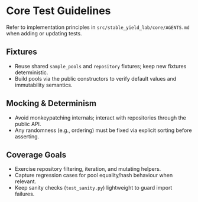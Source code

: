 # Core Test Guidelines

Refer to implementation principles in `src/stable_yield_lab/core/AGENTS.md` when adding or updating tests.

## Fixtures
- Reuse shared `sample_pools` and `repository` fixtures; keep new fixtures deterministic.
- Build pools via the public constructors to verify default values and immutability semantics.

## Mocking & Determinism
- Avoid monkeypatching internals; interact with repositories through the public API.
- Any randomness (e.g., ordering) must be fixed via explicit sorting before asserting.

## Coverage Goals
- Exercise repository filtering, iteration, and mutating helpers.
- Capture regression cases for pool equality/hash behaviour when relevant.
- Keep sanity checks (`test_sanity.py`) lightweight to guard import failures.
